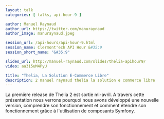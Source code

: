 ```yaml
---
layout: talk
categories: [ talks, api-hour-9 ]

author: Manuel Raynaud
author_url: https://twitter.com/manuraynaud
author_image: manuraynaud.jpeg

session_url: /api-hours/api-hour-9.html
session_name: Clermont'ech API Hour &#35;9
session_short_name: "&#35;9"

slides_url: http://manuel-raynaud.com/slides/thelia-apihour9/
video: aa315uM4PyU

title: "Thelia, La Solution E-Commerce Libre"
description: 2 manuel raynaud thelia la solution e commerce libre
---
```




La première release de Thelia 2 est sortie mi-avril. A travers cette
présentation nous verrons pourquoi nous avons développé une nouvelle version,
comprendre son fonctionnement et comment étendre son fonctionnement grâce à
l'utilisation de composants Symfony.

